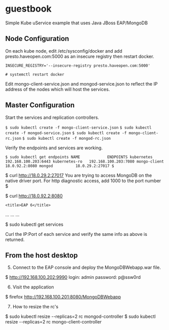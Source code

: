 # guestbook
Simple Kube uService example that uses Java JBoss EAP/MongoDB

## Node Configuration

On each kube node, edit /etc/sysconfig/docker and add
presto.haveopen.com:5000 as an insecure registry then 
restart docker.

`INSECURE_REGISTRY='--insecure-registry presto.haveopen.com:5000'`
 
`# systemctl restart docker`

Edit mongo-client-service.json and mongod-service.json to reflect the IP address of the nodes which will host
the services.

## Master Configuration

Start the services and replication controllers.

`$ sudo kubectl create -f mongo-client-service.json`
`$ sudo kubectl create -f mongod-service.json`
`$ sudo kubectl create -f mongo-client-rc.json`
`$ sudo kubectl create -f mongod-rc.json`

Verify the endpoints and services are working.

`$ sudo kubectl get endpoints
NAME            ENDPOINTS
kubernetes      192.168.100.203:6443
kubernetes-ro   192.168.100.203:7080
mongo-client    18.0.92.2:8080
mongod          18.0.29.2:27017
$ `

$ curl http://18.0.29.2:27017
You are trying to access MongoDB on the native driver port. For http diagnostic access, add 1000 to the port number
$ 

$ curl http://18.0.92.2:8080

<!DOCTYPE html>
<html>
<head>

    <title>EAP 6</title>
...
...
...

</body >
</html>

$ sudo kubectl get services

Curl the IP:Port of each service and verify the same info as above is returned.

## From the host desktop

5) Connect to the EAP console and deploy the MongoDBWebapp.war file.

$ http://192.168.100.202:9990
login: admin
password: p@ssw0rd

6) Visit the application

$ firefox http://192.168.100.201:8080/MongoDBWebapp

7) How to resize the rc's

$ sudo kubectl resize --replicas=2 rc mongod-controller
$ sudo kubectl resize --replicas=2 rc mongo-client-controller

